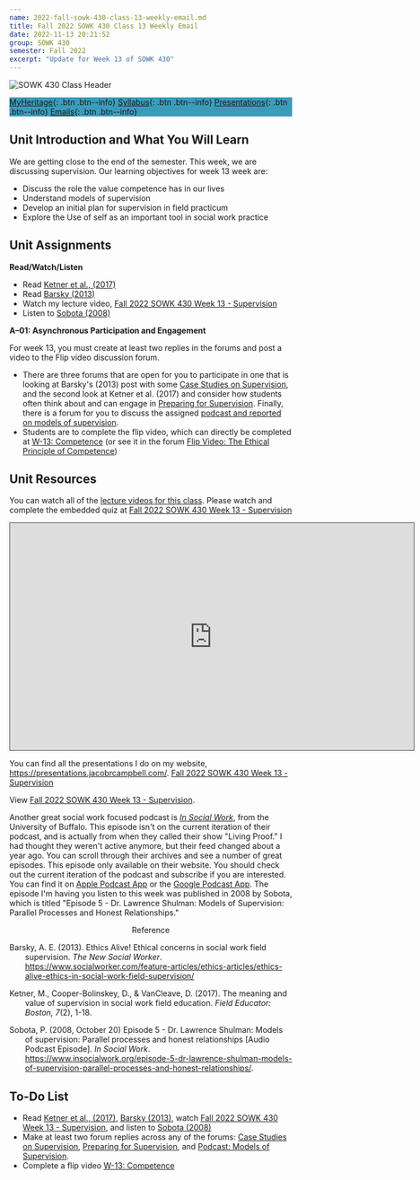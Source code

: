 ```yaml
---
name: 2022-fall-sowk-430-class-13-weekly-email.md
title: Fall 2022 SOWK 430 Class 13 Weekly Email
date: 2022-11-13 20:21:52
group: SOWK 430
semester: Fall 2022
excerpt: "Update for Week 13 of SOWK 430"
---
```


![SOWK 430 Class Header](https://jacobrcampbell.com/assets/media/2022-class-header-sowk-Ethics-in-practice.jpeg)

<div style="background-color: #3b9cba; width: 100%;" markdown="1">

[MyHeritage](https://myheritage.heritage.edu/ICS/Academics/SOWK/SOWK_430/2223_FA-SOWK_430-2/){: .btn .btn--info}
[Syllabus](https://jacobrcampbell.com/assets/media/2022-fall-sowk-430-course-syllabus.pdf){: .btn .btn--info}
[Presentations](https://presentations.jacobrcampbell.com){: .btn .btn--info}
[Emails](https://jacobrcampbell.com/communications/){: .btn .btn--info}

</div>

## Unit Introduction and What You Will Learn

We are getting close to the end of the semester. This week, we are discussing supervision. Our learning objectives for week 13 week are:

- Discuss the role the value competence has in our lives
- Understand models of supervision
- Develop an initial plan for supervision in field practicum
- Explore the Use of self as an important tool in social work practice


## Unit Assignments

**Read/Watch/Listen**

- Read [Ketner et al., (2017)](http://fieldeducator.simmons.edu/article/the-meaning-and-value-of-supervision-in-social-work-field-education/)
- Read [Barsky (2013)](https://www.socialworker.com/feature-articles/ethics-articles/ethics-alive-ethics-in-social-work-field-supervision/)
- Watch my lecture video, [Fall 2022 SOWK 430 Week 13 - Supervision](https://heritage.hosted.panopto.com/Panopto/Pages/Viewer.aspx?id=1b57632e-353c-4ecf-8d82-af4d002912bb)
- Listen to [Sobota (2008)](https://www.insocialwork.org/episode-5-dr-lawrence-shulman-models-of-supervision-parallel-processes-and-honest-relationships/)

**A–01: Asynchronous Participation and Engagement**

For week 13, you must create at least two replies in the forums and post a video to the Flip video discussion forum.

- There are three forums that are open for you to participate in one that is looking at Barsky's (2013) post with some  [Case Studies on Supervision](https://myheritage.heritage.edu/ICS/Academics/SOWK/SOWK_430/2223_FA-SOWK_430-2/W-13_1114-1120.jnz?portlet=Group_Discussion_Forums&screen=PostView&screenType=change&id=19107af5-ac10-4b79-91c0-073fd4f63847), and the second look at Ketner et al. (2017) and consider how students often think about and can engage in [Preparing for Supervision](https://myheritage.heritage.edu/ICS/Academics/SOWK/SOWK_430/2223_FA-SOWK_430-2/W-13_1114-1120.jnz?portlet=Group_Discussion_Forums&screen=PostView&screenType=change&id=b6dd2c1f-3fbc-49dd-bfb3-2bab65a19f42). Finally, there is a forum for you to discuss the assigned [podcast and reported on models of supervision](https://myheritage.heritage.edu/ICS/Academics/SOWK/SOWK_430/2223_FA-SOWK_430-2/W-13_1114-1120.jnz?portlet=Group_Discussion_Forums&screen=PostView&screenType=change&id=cf8b522b-f4f6-403f-aa32-bcb2b554ab04).
- Students are to complete the flip video, which can directly be completed at [W-13: Competence](https://flip.com/1261cdbf) (or see it in the forum
[Flip Video: The Ethical Principle of Competence](https://myheritage.heritage.edu/ICS/Academics/SOWK/SOWK_430/2223_FA-SOWK_430-2/W-13_1114-1120.jnz?portlet=Group_Discussion_Forums&screen=PostView&screenType=change&id=bc59a767-8217-4a60-bfb1-eb66f5181255))

## Unit Resources

You can watch all of the [lecture videos for this class](https://myheritage.heritage.edu/ICS/Academics/SOWK/SOWK_430/2223_FA-SOWK_430-2/Lecture_Videos.jnz). Please watch and complete the embedded quiz at [Fall 2022 SOWK 430 Week 13 - Supervision](https://heritage.hosted.panopto.com/Panopto/Pages/Viewer.aspx?id=1b57632e-353c-4ecf-8d82-af4d002912bb)

<iframe src="https://heritage.hosted.panopto.com/Panopto/Pages/Embed.aspx?id=1b57632e-353c-4ecf-8d82-af4d002912bb&autoplay=false&offerviewer=true&showtitle=true&showbrand=true&captions=false&interactivity=all" height="405" width="720" style="border: 1px solid #464646;" allowfullscreen allow="autoplay"></iframe>

You can find all the presentations I do on my website, <https://presentations.jacobrcampbell.com/>. [Fall 2022 SOWK 430 Week 13 - Supervision](https://presentations.jacobrcampbell.com/e8IDNP)

<p data-notist="campjacob/e8IDNP">View <a href="https://presentations.jacobrcampbell.com/e8IDNP">Fall 2022 SOWK 430 Week 13 - Supervision</a>.</p><script async src="https://on.notist.cloud/embed/002.js"></script>

Another great social work focused podcast is [_In Social Work_](https://www.insocialwork.org), from the University of Buffalo. This episode isn't on the current iteration of their podcast, and is actually from when they called their show "Living Proof." I had thought they weren't active anymore, but their feed changed about a year ago. You can scroll through their archives and see a number of great episodes. This episode only available on their website. You should check out the current iteration of the podcast and subscribe if you are interested. You can find it on [Apple Podcast App](https://podcasts.apple.com/us/podcast/insocialwork/id1587709652) or the [Google Podcast App](https://podcasts.google.com/feed/aHR0cHM6Ly93d3cuaW5zb2NpYWx3b3JrLm9yZy9mZWVkL3BvZGNhc3Q). The episode I'm having you listen to this week was published in 2008 by Sobota, which is titled "Episode 5 - Dr. Lawrence Shulman: Models of Supervision: Parallel Processes and Honest Relationships." 

<div style="text-align: center" markdown="1">
Reference
</div>
<div style="margin: 0 0 0 2em; text-indent: -2em;" markdown="1">

Barsky, A. E. (2013). Ethics Alive! Ethical concerns in social work field supervision. _The New Social Worker_. <https://www.socialworker.com/feature-articles/ethics-articles/ethics-alive-ethics-in-social-work-field-supervision/>

Ketner, M., Cooper-Bolinskey, D., & VanCleave, D. (2017). The meaning and value of supervision in social work field education. _Field Educator: Boston, 7_(2), 1-18.

Sobota, P. (2008, October 20) Episode 5 - Dr. Lawrence Shulman: Models of supervision: Parallel processes and honest relationships [Audio Podcast Episode]. _In Social Work_. <https://www.insocialwork.org/episode-5-dr-lawrence-shulman-models-of-supervision-parallel-processes-and-honest-relationships/>.


</div>

## To-Do List

- Read [Ketner et al., (2017)](http://fieldeducator.simmons.edu/article/the-meaning-and-value-of-supervision-in-social-work-field-education/), [Barsky (2013)](https://www.socialworker.com/feature-articles/ethics-articles/ethics-alive-ethics-in-social-work-field-supervision/), watch [Fall 2022 SOWK 430 Week 13 - Supervision](https://heritage.hosted.panopto.com/Panopto/Pages/Viewer.aspx?id=1b57632e-353c-4ecf-8d82-af4d002912bb), and listen to [Sobota (2008)](https://www.insocialwork.org/episode-5-dr-lawrence-shulman-models-of-supervision-parallel-processes-and-honest-relationships/)
- Make at least two forum replies across any of the forums: [Case Studies on Supervision](https://myheritage.heritage.edu/ICS/Academics/SOWK/SOWK_430/2223_FA-SOWK_430-2/W-13_1114-1120.jnz?portlet=Group_Discussion_Forums&screen=PostView&screenType=change&id=19107af5-ac10-4b79-91c0-073fd4f63847), [Preparing for Supervision](https://myheritage.heritage.edu/ICS/Academics/SOWK/SOWK_430/2223_FA-SOWK_430-2/W-13_1114-1120.jnz?portlet=Group_Discussion_Forums&screen=PostView&screenType=change&id=b6dd2c1f-3fbc-49dd-bfb3-2bab65a19f42), and [Podcast: Models of Supervision](https://myheritage.heritage.edu/ICS/Academics/SOWK/SOWK_430/2223_FA-SOWK_430-2/W-13_1114-1120.jnz?portlet=Group_Discussion_Forums&screen=PostView&screenType=change&id=cf8b522b-f4f6-403f-aa32-bcb2b554ab04).
- Complete a flip video [W-13: Competence](https://flip.com/1261cdbf)